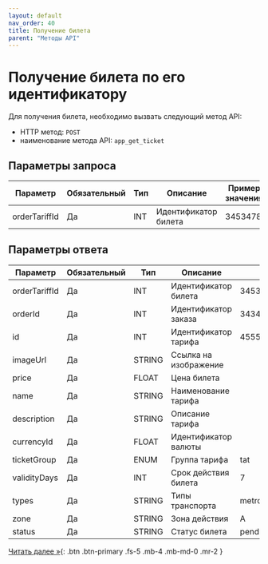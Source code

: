 ```yaml
---
layout: default
nav_order: 40
title: Получение билета
parent: "Методы API"
---
```


# Получение билета по его идентификатору

Для получения билета, необходимо вызвать следующий метод API:

- HTTP метод: `POST`
- наименование метода API: `app_get_ticket`


## Параметры запроса

| Параметр        | Обязательный | Тип         | Описание                         | Пример значения                |
|-----------------|--------------|-------------|----------------------------------|--------------------------------|
| orderTariffId   | Да           | INT         | Идентификатор билета             | 3453478                        |

## Параметры ответа

| Параметр      | Обязательный | Тип    | Описание              | Пример значения                  |
|---------------|--------------|--------|-----------------------|----------------------------------|
| orderTariffId | Да           | INT    | Идентификатор билета  | 3453478                          |
| orderId       | Да           | INT    | Идентификатор заказа  | 34344                            |
| id            | Да           | INT    | Идентификатор тарифа  | 4555                             |
| imageUrl      | Да           | STRING | Ссылка на изображение |                                  |
| price         | Да           | FLOAT  | Цена билета           |                                  |
| name          | Да           | STRING | Наименование тарифа   |                                  |
| description   | Да           | STRING | Описание тарифа       |                                  |
| currencyId    | Да           | FLOAT  | Идентификатор валюты  |                                  |
| ticketGroup   | Да           | ENUM   | Группа тарифа         | tat                              |
| validityDays  | Да           | INT    | Срок действия билета  | 7                                |
| types         | Да           | STRING | Типы транспорта       | metro,tram,bus,trolleybus,train  |
| zone          | Да           | STRING | Зона действия         | A                                |
| status        | Да           | STRING | Статус билета         | pending/writed/payback           |


[Читать далее &raquo;](/docs/methods/app_cancel_ticket/){: .btn .btn-primary .fs-5 .mb-4 .mb-md-0 .mr-2 }
